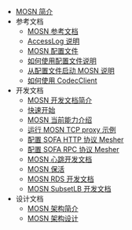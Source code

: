 - [MOSN 简介](./README.md)
- 参考文档
  - [MOSN 参考文档](./reference/README.md)
  - [AccessLog 说明](./reference/AccessLogDetails.md)
  - [MOSN 配置文件](./reference/Configfile.md)
  - [如何使用配置文件说明](./reference/HowtoUseConfigfile.md)
  - [从配置文件启动 MOSN 说明](./reference/HowtoStartMosnFromConfig.md)
  - [如何使用 CodecClient](./reference/HowtoUseMosnAsClient.md)
- 开发文档
  - [MOSN 开发文档简介](./develop/README.md)
  - [快速开始](./develop/quickstart.md)
  - [MOSN 当前能力介绍](./develop/MosnAbility.md)
  - [运行 MOSN TCP proxy 示例](./develop/testandsamples/RunMosnTCPProxy.md)
  - [配置 SOFA HTTP 协议 Mesher](./develop/testandsamples/RunMosnHttpProxy.md)
  - [配置 SOFA RPC 协议 Mesher](./develop/testandsamples/RunMosnSofaProxy.md)
  - [MOSN 心跳开发文档](./develop/HealthCheck.md)
  - [MOSN 保活](./develop/MosnKeepAlive.md)
  - [MOSN RDS 开发文档](./develop/RDS.md)
  - [MOSN SubsetLB 开发文档](./develop/SubsetLB.md)
- 设计文档
  - [MOSN 架构简介](./design/README.md)
  - [MOSN 架构设计](./design/architecture.md)
